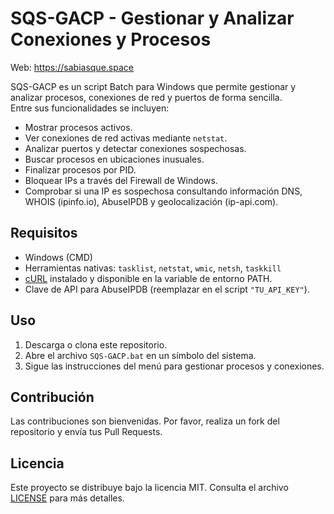 # SQS-GACP - Gestionar y Analizar Conexiones y Procesos

Web: https://sabiasque.space

SQS-GACP es un script Batch para Windows que permite gestionar y analizar procesos, conexiones de red y puertos de forma sencilla.  
Entre sus funcionalidades se incluyen:

- Mostrar procesos activos.
- Ver conexiones de red activas mediante `netstat`.
- Analizar puertos y detectar conexiones sospechosas.
- Buscar procesos en ubicaciones inusuales.
- Finalizar procesos por PID.
- Bloquear IPs a través del Firewall de Windows.
- Comprobar si una IP es sospechosa consultando información DNS, WHOIS (ipinfo.io), AbuseIPDB y geolocalización (ip-api.com).

## Requisitos

- Windows (CMD)
- Herramientas nativas: `tasklist`, `netstat`, `wmic`, `netsh`, `taskkill`
- [cURL](https://curl.se/windows/) instalado y disponible en la variable de entorno PATH.
- Clave de API para AbuseIPDB (reemplazar en el script `"TU_API_KEY"`).

## Uso

1. Descarga o clona este repositorio.
2. Abre el archivo `SQS-GACP.bat` en un símbolo del sistema.
3. Sigue las instrucciones del menú para gestionar procesos y conexiones.

## Contribución

Las contribuciones son bienvenidas. Por favor, realiza un fork del repositorio y envía tus Pull Requests.

## Licencia

Este proyecto se distribuye bajo la licencia MIT. Consulta el archivo [LICENSE](LICENSE) para más detalles.

